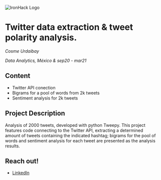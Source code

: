 ![IronHack Logo](https://s3-eu-west-1.amazonaws.com/ih-materials/uploads/upload_d5c5793015fec3be28a63c4fa3dd4d55.png)

# Twitter data extraction & tweet polarity analysis.

*Cosme Urdaibay*

*Data Analytics, México & sep20 - mar21*

## Content
- Twitter API conection
- Bigrams for a pool of words from 2k tweets
- Sentiment analysis for 2k tweets

<a name="project-description"></a>

## Project Description
Analysis of 2000 tweets, developed with python Tweepy. This project features code connecting to the Twitter API, extracting a determined amount of tweets containing the indicated hashtag; bigrams for the pool of words and sentiment analysis for each tweet are presented as the analysis results.



<a name="links"></a>

## Reach out!
* [LinkedIn](https://www.linkedin.com/in/cosme-urdaibay/)
